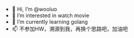- 👋 Hi, I’m @wooluo
- 👀 I’m interested in watch movie
- 🌱 I’m currently learning golang
- 📫 不参加HW，溯源到我，再换个思路吧，加油吧

<!---
wooluo/wooluo is a ✨ special ✨ repository because its `README.md` (this file) appears on your GitHub profile.
You can click the Preview link to take a look at your changes.
--->
